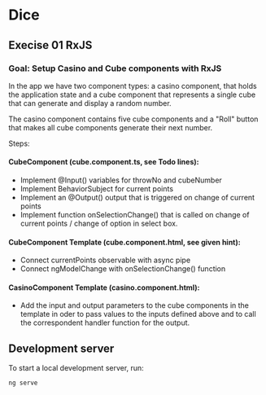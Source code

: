 # Dice

## Execise 01 RxJS

### Goal: Setup Casino and Cube components with RxJS

In the app we have two component types: a casino component, that holds the application state
and a cube component that represents a single cube that can generate and display a random number.

The casino component contains five cube components and a "Roll" button that makes all cube components generate their next number.

Steps:

#### CubeComponent (cube.component.ts, see Todo lines):
- Implement @Input() variables for throwNo and cubeNumber
- Implement BehaviorSubject for current points 
- Implement an @Output() output that is triggered on change of current points
- Implement function onSelectionChange() that is called on change of current points / change of option in select box.

#### CubeComponent Template (cube.component.html, see given hint):
- Connect currentPoints observable with async pipe
- Connect ngModelChange with onSelectionChange() function

#### CasinoComponent Template (casino.component.html):
- Add the input and output parameters to the cube components in the template in oder to pass values to the inputs
  defined above and to call the correspondent handler function for the output.


## Development server

To start a local development server, run:

```bash
ng serve
```


